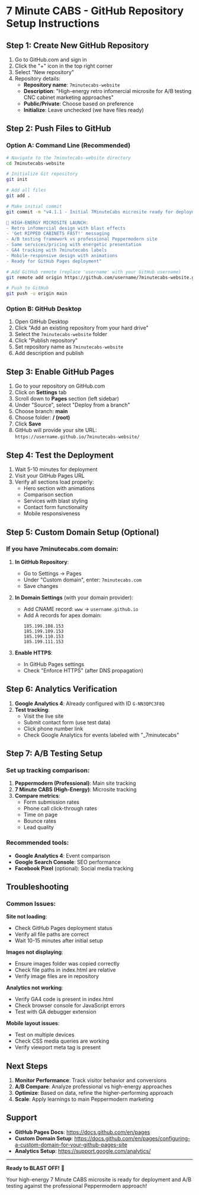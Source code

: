 # 7 Minute CABS - GitHub Repository Setup Instructions

## Step 1: Create New GitHub Repository

1. Go to GitHub.com and sign in
2. Click the "+" icon in the top right corner
3. Select "New repository"
4. Repository details:
   - **Repository name**: `7minutecabs-website`
   - **Description**: "High-energy retro infomercial microsite for A/B testing CNC cabinet marketing approaches"
   - **Public/Private**: Choose based on preference
   - **Initialize**: Leave unchecked (we have files ready)

## Step 2: Push Files to GitHub

### Option A: Command Line (Recommended)
```bash
# Navigate to the 7minutecabs-website directory
cd 7minutecabs-website

# Initialize Git repository
git init

# Add all files
git add .

# Make initial commit
git commit -m "v4.1.1 - Initial 7MinuteCabs microsite ready for deployment

🚀 HIGH-ENERGY MICROSITE LAUNCH:
- Retro infomercial design with blast effects
- 'Get RIPPED CABINETS FAST!' messaging 
- A/B testing framework vs professional Peppermodern site
- Same services/pricing with energetic presentation
- GA4 tracking with 7minutecabs labels
- Mobile-responsive design with animations
- Ready for GitHub Pages deployment"

# Add GitHub remote (replace 'username' with your GitHub username)
git remote add origin https://github.com/username/7minutecabs-website.git

# Push to GitHub
git push -u origin main
```

### Option B: GitHub Desktop
1. Open GitHub Desktop
2. Click "Add an existing repository from your hard drive"
3. Select the `7minutecabs-website` folder
4. Click "Publish repository"
5. Set repository name as `7minutecabs-website`
6. Add description and publish

## Step 3: Enable GitHub Pages

1. Go to your repository on GitHub.com
2. Click on **Settings** tab
3. Scroll down to **Pages** section (left sidebar)
4. Under "Source", select "Deploy from a branch"
5. Choose branch: **main**
6. Choose folder: **/ (root)**
7. Click **Save**
8. GitHub will provide your site URL: `https://username.github.io/7minutecabs-website/`

## Step 4: Test the Deployment

1. Wait 5-10 minutes for deployment
2. Visit your GitHub Pages URL
3. Verify all sections load properly:
   - Hero section with animations
   - Comparison section
   - Services with blast styling
   - Contact form functionality
   - Mobile responsiveness

## Step 5: Custom Domain Setup (Optional)

### If you have 7minutecabs.com domain:

1. **In GitHub Repository**:
   - Go to Settings → Pages
   - Under "Custom domain", enter: `7minutecabs.com`
   - Save changes

2. **In Domain Settings** (with your domain provider):
   - Add CNAME record: `www` → `username.github.io`
   - Add A records for apex domain:
     ```
     185.199.108.153
     185.199.109.153
     185.199.110.153
     185.199.111.153
     ```

3. **Enable HTTPS**:
   - In GitHub Pages settings
   - Check "Enforce HTTPS" (after DNS propagation)

## Step 6: Analytics Verification

1. **Google Analytics 4**: Already configured with ID `G-NN3QPC3F8Q`
2. **Test tracking**:
   - Visit the live site
   - Submit contact form (use test data)
   - Click phone number link
   - Check Google Analytics for events labeled with "_7minutecabs"

## Step 7: A/B Testing Setup

### Set up tracking comparison:
1. **Peppermodern (Professional)**: Main site tracking
2. **7 Minute CABS (High-Energy)**: Microsite tracking
3. **Compare metrics**:
   - Form submission rates
   - Phone call click-through rates
   - Time on page
   - Bounce rates
   - Lead quality

### Recommended tools:
- **Google Analytics 4**: Event comparison
- **Google Search Console**: SEO performance
- **Facebook Pixel** (optional): Social media tracking

## Troubleshooting

### Common Issues:

**Site not loading**:
- Check GitHub Pages deployment status
- Verify all file paths are correct
- Wait 10-15 minutes after initial setup

**Images not displaying**:
- Ensure images folder was copied correctly
- Check file paths in index.html are relative
- Verify image files are in repository

**Analytics not working**:
- Verify GA4 code is present in index.html
- Check browser console for JavaScript errors
- Test with GA debugger extension

**Mobile layout issues**:
- Test on multiple devices
- Check CSS media queries are working
- Verify viewport meta tag is present

## Next Steps

1. **Monitor Performance**: Track visitor behavior and conversions
2. **A/B Compare**: Analyze professional vs high-energy approaches
3. **Optimize**: Based on data, refine the higher-performing approach
4. **Scale**: Apply learnings to main Peppermodern marketing

## Support

- **GitHub Pages Docs**: https://docs.github.com/en/pages
- **Custom Domain Setup**: https://docs.github.com/en/pages/configuring-a-custom-domain-for-your-github-pages-site
- **Analytics Setup**: https://support.google.com/analytics/

---

**Ready to BLAST OFF!** 🚀

Your high-energy 7 Minute CABS microsite is ready for deployment and A/B testing against the professional Peppermodern approach!